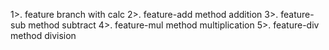 1>. feature branch with calc
2>. feature-add method addition
3>. feature-sub method subtract 
4>. feature-mul method multiplication
5>. feature-div method division



